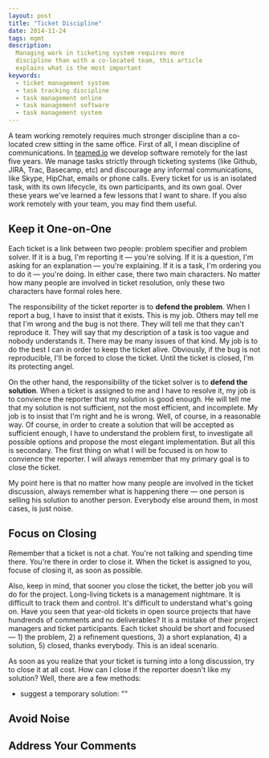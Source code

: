 ```yaml
---
layout: post
title: "Ticket Discipline"
date: 2014-11-24
tags: mgmt
description:
  Managing work in ticketing system requires more
  discipline than with a co-located team, this article
  explains what is the most important
keywords:
  - ticket management system
  - task tracking discipline
  - task management online
  - task management software
  - task management system
---
```


A team working remotely requires much stronger discipline than
a co-located crew sitting in the same office. First of all, I mean discipline of
communications. In [teamed.io](http://www.teamed.io) we develop software
remotely for the last five years. We manage tasks strictly through
ticketing systems (like Github, JIRA, Trac, Basecamp, etc) and discourage
any informal communications, like Skype, HipChat, emails or phone calls.
Every ticket for us is an isolated task, with its own lifecycle,
its own participants, and its own goal. Over these years we've learned
a few lessons that I want to share. If you also work remotely with your
team, you may find them useful.

## Keep it One-on-One

Each ticket is a link between two people: problem specifier and problem
solver. If it is a bug, I'm reporting it &mdash; you're solving. If it is
a question, I'm asking for an explanation &mdash; you're explaining. If it
is a task, I'm ordering you to do it &mdash; you're doing. In either case,
there two main characters. No matter how many people are involved in ticket
resolution, only these two characters have formal roles here.

The responsibility of the ticket reporter is to **defend the problem**. When I
report a bug, I have to insist that it exists. This is my job. Others
may tell me that I'm wrong and the bug is not there. They will tell
me that they can't reproduce it. They will say that my description of
a task is too vague and nobody understands it. There may be many issues
of that kind. My job is to do the best I can in order to keep the ticket
alive. Obviously, if the bug is not reproducible, I'll be forced to close
the ticket. Until the ticket is closed, I'm its protecting angel.

On the other hand, the responsibility of the ticket solver is to
**defend the solution**. When a ticket is assigned to me and I have to resolve it,
my job is to convience the reporter that my solution is good enough. He will
tell me that my solution is not sufficient, not the most efficient, and
incomplete. My job is to insist that I'm right and he is wrong. Well, of course,
in a reasonable way. Of course, in order to create a solution that will be
accepted as sufficient enough, I have to understand the problem first, to investigate
all possible options and propose the most elegant implementation. But all this
is secondary. The first thing on what I will be focused is on how to convience
the reporter. I will always remember that my primary goal is to close the ticket.

My point here is that no matter how many people are involved in the
ticket discussion, always remember what is happening there &mdash; one
person is selling his solution to another person. Everybody else around
them, in most cases, is just noise.

## Focus on Closing

Remember that a ticket is not a chat. You're not talking and spending time
there. You're there in order to close it. When the ticket is assigned to you,
focuse of closing it, as soon as possible.

Also, keep in mind, that sooner you close the ticket, the better job
you will do for the project. Long-living tickets is a management nightmare.
It is difficult to track them and control. It's difficult to understand
what's going on. Have you seen that year-old tickets in open source projects
that have hundrends of comments and no deliverables? It is a mistake
of their project managers and ticket participants. Each ticket should be
short and focused &mdash; 1) the problem, 2) a refinement
questions, 3) a short explanation, 4) a solution, 5) closed, thanks everybody.
This is an ideal scenario.

As soon as you realize that your ticket is turning into a long discussion,
try to close it at all cost. How can I close if the reporter doesn't
like my solution? Well, there are a few methods:

 * suggest a temporary solution: ""

## Avoid Noise

## Address Your Comments

